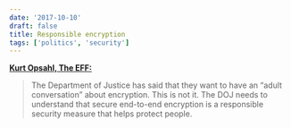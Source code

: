 ```yaml
---
date: '2017-10-10'
draft: false
title: Responsible encryption
tags: ['politics', 'security']
---
```


**[Kurt Opsahl, The EFF:](https://www.eff.org/deeplinks/2017/10/deputy-attorney-general-rosensteins-responsible-encryption-demand-bad-and-he)**

> The Department of Justice has said that they want to have an “adult conversation” about encryption. This is not it. The DOJ needs to understand that secure end-to-end encryption is a responsible security measure that helps protect people.<!-- excerpt -->

